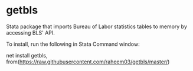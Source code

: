 # getbls

Stata package that imports Bureau of Labor statistics tables to memory by accessing BLS' API.

To install, run the following in Stata Command window:

net install getbls, from(https://raw.githubusercontent.com/raheem03/getbls/master/)
